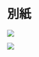 # 別紙

![](https://www.nta.go.jp/tmp/0c55175d-7b13-40fd-9c67-1a8c8f026f66/images/0487fec796a2d2ea7eb7b380f6aba0c2e06276bf40f812021aa75fe0235491ca.jpg)

![](https://www.nta.go.jp/tmp/0c55175d-7b13-40fd-9c67-1a8c8f026f66/images/c9e000ca665a1a17531fda07edf3b6e0eac16e0f6b830ce1f0960fa72b54625b.jpg)